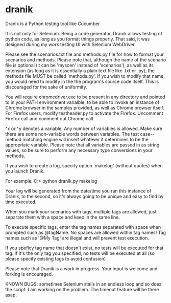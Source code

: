 # dranik
Dranik is a Python testing tool like Cucumber

It is not only for Selenium. Being a code generator, Dranik allows testing of python code, as long as you format things properly. That said, it was designed during my work testing UI with Selenium WebDriver.

Please see the scenarios.txt file and methods.py file for how to format your scenarios and methods. Please note that, although the name of the scenario file is optional (it can be 'myscen' instead of 'scenarios'), as well as its extension (as long as it is essentially a plain text file like .txt or .py), the methods file MUST be called 'methods.py'. If you wish to modify that name, you would need to modify in the the program's source code itself. This is discouraged for the sake of uniformity. 

You will require chromedriver.exe to be present in any directory and pointed to in your PATH environment varialble, to be able to invoke an instance of Chrome browser in the samples provided, as well as Chrome browser itself. For Firefox users, modify testheader.py to activate the Firefox. Uncomment Firefox call and comment out Chrome call.

^x or ^y denotes a variable. Any number of variables is allowed. Make sure there are some non-variable words between variables. The test case--method matching engine will insert whatever it determines to be the appropriate variable. Please note that all variables are passed in as string values, so be sure to perform any necessary type conversions in your methods. 

If you wish to create a log, specify option 'makelog' (without quotes) when you launch Dranik.

For example: C:> python dranik.py makelog

Your log will be generated from the date/time you ran this instance of Dranik, to the second, so it's always going to be unique and easy to find by time executed. 

When you mark your scenarios with tags, multiple tags are allowed, just separate them with a space and keep in the same line.

To execute specific tags, enter the tag names separated with space when prompted such as @tagName. No spaces are allowed within tag names! Tag names such as '@My Tag' are illegal and will prevent test execution.

If you speficy tag name that doesn't exist, no tests will be executed for that tag. If it's the only tag you specified, no tests will be executed at all (so please specify existing tags to avoid confusion)

Please note that Dranik is a work in progress. Your input is welcome and forking is encouraged. 

KNOWN BUGS: sometimes Selenium stalls in an endless loop and so does the script. I am working on the problem. The timeout feature will be there asap.

